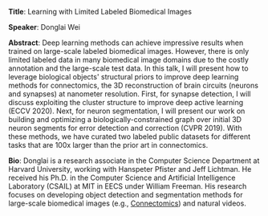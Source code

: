 
**Title**: Learning with Limited Labeled Biomedical Images

**Speaker**: Donglai Wei

**Abstract**: Deep learning methods can achieve impressive results when trained on large-scale labeled biomedical images. However, there is only limited labeled data in many biomedical image domains due to the costly annotation and the large-scale test data. In this talk, I will present how to leverage biological objects' structural priors to improve deep learning methods for connectomics, the 3D reconstruction of brain circuits (neurons and synapses) at nanometer resolution. First, for synapse detection, I will discuss exploiting the cluster structure to improve deep active learning (ECCV 2020). Next, for neuron segmentation, I will present our work on building and optimizing a biologically-constrained graph over initial 3D neuron segments for error detection and correction (CVPR 2019). With these methods, we have curated two labeled public datasets for different tasks that are 100x larger than the prior art in connectomics.

**Bio**: Donglai is a research associate in the Computer Science Department at Harvard University, working with Hanspeter Pfister and Jeff Lichtman. He received his Ph.D. in the Computer Science and Artificial Intelligence Laboratory (CSAIL) at MIT in EECS under William Freeman. His research focuses on developing object detection and segmentation methods for large-scale biomedical images (e.g., [Connectomics](https://en.wikipedia.org/wiki/Connectomics)) and natural videos.
